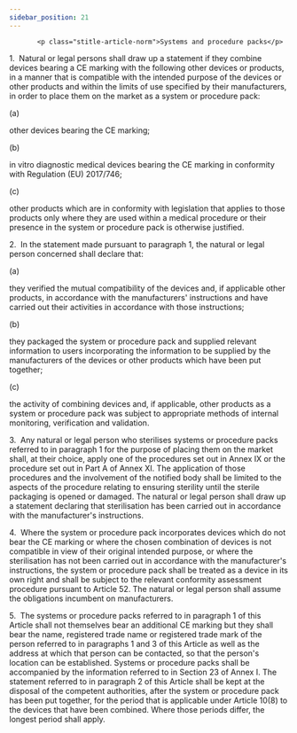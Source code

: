 ```yaml
---
sidebar_position: 21
---
```

           <p class="stitle-article-norm">Systems and procedure packs</p>
   <p class="norm">1.&nbsp;&nbsp;Natural or legal persons shall draw up a
 statement if they combine devices bearing a CE&nbsp;marking with the 
following other devices or products, in a manner that is compatible with
 the intended purpose of the devices or other products and within the 
limits of use specified by their manufacturers, in order to place them 
on the market as a system or procedure pack:</p>
   <div class="grid-container grid-list">
      <div class="list grid-list-column-1">
         <span>(a)&nbsp;</span>
      </div>
      <div class="grid-list-column-2">
         <p class="norm">other devices bearing the CE marking;</p>
      </div>
   </div>
   <div class="grid-container grid-list">
      <div class="list grid-list-column-1">
         <span>(b)&nbsp;</span>
      </div>
      <div class="grid-list-column-2">
         <p class="norm">
            <span class="italics">in vitro</span> diagnostic medical devices bearing the CE marking in conformity with Regulation&nbsp;(EU)&nbsp;2017/746;</p>
      </div>
   </div>
   <div class="grid-container grid-list">
      <div class="list grid-list-column-1">
         <span>(c)&nbsp;</span>
      </div>
      <div class="grid-list-column-2">
         <p class="norm">other products which are in conformity with 
legislation that applies to those products only where they are used 
within a medical procedure or their presence in the system or procedure 
pack is otherwise justified.</p>
      </div>
   </div>
   <p class="norm">2.&nbsp;&nbsp;In the statement made pursuant to paragraph&nbsp;1, the natural or legal person concerned shall declare that:</p>
   <div class="grid-container grid-list">
      <div class="list grid-list-column-1">
         <span>(a)&nbsp;</span>
      </div>
      <div class="grid-list-column-2">
         <p class="norm">they verified the mutual compatibility of the 
devices and, if applicable other products, in accordance with the 
manufacturers' instructions and have carried out their activities in 
accordance with those instructions;</p>
      </div>
   </div>
   <div class="grid-container grid-list">
      <div class="list grid-list-column-1">
         <span>(b)&nbsp;</span>
      </div>
      <div class="grid-list-column-2">
         <p class="norm">they packaged the system or procedure pack and 
supplied relevant information to users incorporating the information to 
be supplied by the manufacturers of the devices or other products which 
have been put together;</p>
      </div>
   </div>
   <div class="grid-container grid-list">
      <div class="list grid-list-column-1">
         <span>(c)&nbsp;</span>
      </div>
      <div class="grid-list-column-2">
         <p class="norm">the activity of combining devices and, if 
applicable, other products as a system or procedure pack was subject to 
appropriate methods of internal monitoring, verification and validation.</p>
      </div>
   </div>
   <p class="norm">3.&nbsp;&nbsp;Any natural or legal person who 
sterilises systems or procedure packs referred to in paragraph&nbsp;1 
for the purpose of placing them on the market shall, at their choice, 
apply one of the procedures set out in Annex&nbsp;IX or the procedure 
set out in Part A of Annex&nbsp;XI. The application of those procedures 
and the involvement of the notified body shall be limited to the aspects
 of the procedure relating to ensuring sterility until the sterile 
packaging is opened or damaged. The natural or legal person shall draw 
up a statement declaring that sterilisation has been carried out in 
accordance with the manufacturer's instructions.</p>
   <p class="norm">4.&nbsp;&nbsp;Where the system or procedure pack 
incorporates devices which do not bear the CE&nbsp;marking or where the 
chosen combination of devices is not compatible in view of their 
original intended purpose, or where the sterilisation has not been 
carried out in accordance with the manufacturer's instructions, the 
system or procedure pack shall be treated as a device in its own right 
and shall be subject to the relevant conformity assessment procedure 
pursuant to Article&nbsp;52. The natural or legal person shall assume 
the obligations incumbent on manufacturers.</p>
   <p class="norm">5.&nbsp;&nbsp;The systems or procedure packs referred
 to in paragraph&nbsp;1 of this Article&nbsp;shall not themselves bear 
an additional CE marking but they shall bear the name, registered trade 
name or registered trade mark of the person referred to in paragraphs 1 
and 3 of this Article&nbsp;as well as the address at which that person 
can be contacted, so that the person's location can be established. 
Systems or procedure packs shall be accompanied by the information 
referred to in Section&nbsp;23 of Annex&nbsp;I. The statement referred 
to in paragraph&nbsp;2 of this Article&nbsp;shall be kept at the 
disposal of the competent authorities, after the system or procedure 
pack has been put together, for the period that is applicable under 
Article&nbsp;10(8) to the devices that have been combined. Where those 
periods differ, the longest period shall apply.</p>